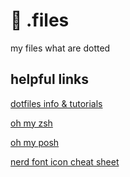 # 🫥 .files

my files what are dotted

## helpful links

[dotfiles info & tutorials](https://dotfiles.github.io/)

[oh my zsh](https://ohmyz.sh/)

[oh my posh](https://ohmyposh.dev/)

[nerd font icon cheat sheet](https://www.nerdfonts.com/cheat-sheet)
